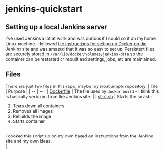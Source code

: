 # jenkins-quickstart
## Setting up a local Jenkins server
I've used Jenkins a lot at work and was curious if I could do it on my home Linux machine.  I followed [the instructions for setting up Docker on the Jenkins site](https://www.jenkins.io/doc/book/installing/docker/) and was amazed that it was so easy to set up.  Persistent files are securely stored in `/var/lib/docker/volumes/jenkins-data` so the container can be restarted or rebuilt and settings, jobs, etc are maintained.

## Files
There are just two files in this repo, maybe my most simple repository.
| File | Purpose |
| -- | -- |
| [Dockerfile](Dockerfile) | The file used by `docker build` - I think this is basically verbatim from the Jenkins site. |
| [start.sh](start.sh) | Starts the smash: <ol><li>Tears down all containers</li><li>Removes all images</li><li>Rebuilds the image</li><li>Starts container</li></ol><br>I cooked this script up on my own based on instructions from the Jenkins site and my own ideas.</br> |
